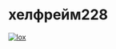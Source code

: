 # хелфрейм228
[![lox](https://github-readme-stats.vercel.app/api?username=xelframe&show_icons=true&hide_border=true&count_private=true&include_all_commits=true&number_format=long&bg_color=00000000&theme=dark)](https://github.com/xelframe)
